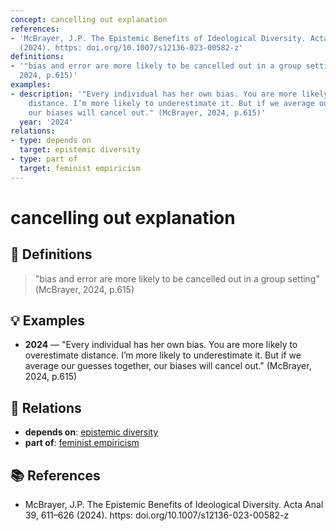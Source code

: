 ```yaml
---
concept: cancelling out explanation
references:
- 'McBrayer, J.P. The Epistemic Benefits of Ideological Diversity. Acta Anal 39, 611–626
  (2024). https: doi.org/10.1007/s12136-023-00582-z'
definitions:
- '"bias and error are more likely to be cancelled out in a group setting" (McBrayer,
  2024, p.615)'
examples:
- description: '"Every individual has her own bias. You are more likely to overestimate
    distance. I’m more likely to underestimate it. But if we average our guesses together,
    our biases will cancel out." (McBrayer, 2024, p.615)'
  year: '2024'
relations:
- type: depends on
  target: epistemic diversity
- type: part of
  target: feminist empiricism
---
```


# cancelling out explanation

## 📖 Definitions

> "bias and error are more likely to be cancelled out in a group setting" (McBrayer, 2024, p.615)

## 💡 Examples

- **2024** — "Every individual has her own bias. You are more likely to overestimate distance. I’m more likely to underestimate it. But if we average our guesses together, our biases will cancel out." (McBrayer, 2024, p.615)

## 🔗 Relations

- **depends on**: [epistemic diversity](./epistemic-diversity.md)
- **part of**: [feminist empiricism](./feminist-empiricism.md)

## 📚 References

- McBrayer, J.P. The Epistemic Benefits of Ideological Diversity. Acta Anal 39, 611–626 (2024). https: doi.org/10.1007/s12136-023-00582-z
